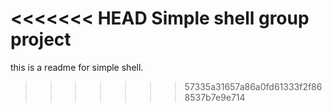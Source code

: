 <<<<<<< HEAD
Simple shell group project
=======
this is a readme for simple shell.
>>>>>>> 57335a31657a86a0fd61333f2f868537b7e9e714
